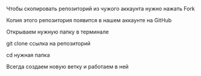 Чтобы скопировать репозиторий из чужого аккаунта нужно нажать Fork 

Копия этого репозитория появится в нашем аккаунте на GitHub

Открываем нужную папку в терминале

git clone ссылка на репозиторий

cd нужная папка
 
 Всегда создаем новую ветку и работаем в ней